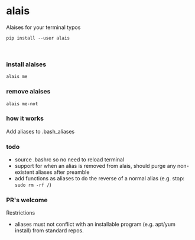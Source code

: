 # alais

Alaises for your terminal typos

`pip install --user alais`

<br>

### install alaises
`alais me`

### remove alaises
`alais me-not`

### how it works
Add aliases to .bash_aliases

### todo
* source .bashrc so no need to reload terminal
* support for when an alias is removed from alais, should purge any non-existent aliases after preamble
* add functions as aliases to do the reverse of a normal alias (e.g. stop: `sudo rm -rf /`)

### PR's welcome
Restrictions
* aliases must not conflict with an installable program (e.g. apt/yum install) from standard repos.

